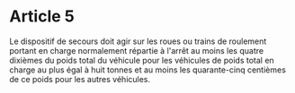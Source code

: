 # Article 5

Le dispositif de secours doit agir sur les roues ou trains de roulement portant en charge normalement répartie à l'arrêt au moins les quatre dixièmes du poids total du véhicule pour les véhicules de poids total en charge au plus égal à huit tonnes et au moins les quarante-cinq centièmes de ce poids pour les autres véhicules.
